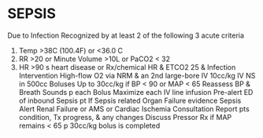 # SEPSIS

Due to  Infection
Recognized by at least 2 of the following 3 acute criteria
1)	Temp >38C (100.4F)
or  <36.0 C
2)	RR >20 or Minute Volume >10L or PaCO2 < 32
3)	HR >90 s heart disease or Rx/chemical HR
&
ETCO2  25
&
Infection
Intervention
High-flow O2 via NRM & an 2nd large-bore IV
10cc/kg IV NS in 500cc Boluses 
          Up to 30cc/kg if BP < 90 or MAP < 65
Reassess BP & Breath Sounds p each Bolus
Maximize each IV line infusion
Pre-alert ED of inbound Sepsis pt
If Sepsis related Organ Failure evidence  Sepsis Alert
Renal Failure or AMS or Cardiac Ischemia
Consultation
Report pts condition, Tx progress, & any changes
Discuss Pressor Rx if MAP remains < 65 p 30cc/kg bolus is completed
